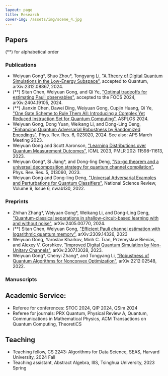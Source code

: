 ```yaml
---
layout: page
title: Research
cover-img: /assets/img/scene_4.jpg
---
```

## Papers

(**) for alphabetical order

### Publications
- Weiyuan Gong\*, Shuo Zhou\*, Tongyang Li, ["A Theory of Digital Quantum Simulations in the Low-Energy Subspace"](https://arxiv.org/abs/2312.08867), accepted to Quantum, arXiv:2312.08867, 2024.
- (**) Sitan Chen, Weiyuan Gong, and Qi Ye, ["Optimal tradeoffs for estimating Pauli observables"](https://arxiv.org/abs/2404.19105), accepted to the FOCS 2024, arXiv:2404.19105, 2024. 
- (**) Jianxin Chen, Dawei Ding, Weiyuan Gong, Cupjin Huang, Qi Ye, ["One Gate Scheme to Rule Them All: Introducing a Complex Yet Reduced Instruction Set for Quantum Computing"](https://dl.acm.org/doi/10.1145/3620665.3640386), ASPLOS 2024.
- Weiyuan Gong, Dong Yuan, Weikang Li, and Dong-Ling Deng, ["Enhancing Quantum Adversarial Robustness by Randomized Encodings"](https://journals.aps.org/prresearch/abstract/10.1103/PhysRevResearch.6.023020), Phys. Rev. Res. 6, 023020, 2024. See also: APS March Meeting 2023.
- Weiyuan Gong and Scott Aaronson, ["Learning Distributions over Quantum Measurement Outcomes"](https://proceedings.mlr.press/v202/gong23a/gong23a.pdf), ICML 2023, PMLR 202: 11598-11613, 2023.
- Weiyuan Gong\*, Si Jiang\*, and Dong-ling Deng, ["No-go theorem and a universal decomposition strategy for quantum channel compilation"](https://journals.aps.org/prresearch/abstract/10.1103/PhysRevResearch.5.013060), Phys. Rev. Res. 5, 013060, 2023.
- Weiyuan Gong and Dong-ling Deng, ["Universal Adversarial Examples and Perturbations for Quantum Classifiers"](https://academic.oup.com/nsr/article/9/6/nwab130/6325546), National Science Review, Volume 9, Issue 6, nwab130, 2022.


### Preprints

- Zhihan Zhang\*, Weiyuan Gong\*, Weikang Li, and Dong-Ling Deng, ["Quantum-classical separations in shallow-circuit-based learning with and without noise"](https://arxiv.org/abs/2405.00770), arXiv:2405.00770, 2024.
- (**) Sitan Chen, Weiyuan Gong, ["Efficient Pauli channel estimation with logarithmic quantum memory"](https://arxiv.org/abs/2309.14326), arXiv:2309.14326, 2023
- Weiyuan Gong, Yaroslav Kharkov, Minh C. Tran, Przemyslaw Bienias, and Alexey V. Gorshkov, ["Improved Digital Quantum Simulation by Non-Unitary Channels"](https://arxiv.org/abs/2307.13028), arXiv:2307.13028, 2023. 
- Weiyuan Gong\*, Chenyi Zhang\*, and Tongyang Li, ["Robustness of Quantum Algorithms for Nonconvex Optimization"](https://arxiv.org/abs/2212:02548), arXiv:2212:02548, 2022.

### Manuscripts

## Academic Service:

- Referee for conferences: STOC 2024, QIP 2024, QSim 2024
- Referee for journals: PRX Quantum, Physical Review A, Quantum, Communications in Mathematical Physics, ACM Transactions on Quantum Computing, TheoretiCS

## Teaching

- Teaching fellow, CS 2243: Algorithms for Data Science, SEAS, Harvard University, 2024 Fall
- Teaching assistant, Abstract Algebra, IIIS, Tsinghua University, 2023 Spring

